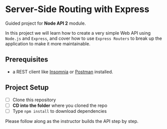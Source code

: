# Server-Side Routing with Express

Guided project for **Node API 2** module.

In this project we will learn how to create a very simple Web API using `Node.js` and `Express`, and cover how to use `Express Routers` to break up the application to make it more maintainable.

## Prerequisites

- a REST client like [Insomnia](https://insomnia.rest/download/) or [Postman](https://www.getpostman.com/downloads/) installed.

## Project Setup

- [ ] Clone this repository
- [ ] **CD into the folder** where you cloned the repo
- [ ] Type `npm install` to download dependencies

Please follow along as the instructor builds the API step by step.
